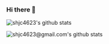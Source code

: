 ### Hi there 👋

<!--
**PARKHEECHANG/PARKHEECHANG** is a ✨ _special_ ✨ repository because its `README.md` (this file) appears on your GitHub profile.

Here are some ideas to get you started:

- 🔭 I’m currently working on ...
- 🌱 I’m currently learning ...
- 👯 I’m looking to collaborate on ...
- 🤔 I’m looking for help with ...
- 💬 Ask me about ...
- 📫 How to reach me: ...
- 😄 Pronouns: ...
- ⚡ Fun fact: ...
-->

![shjc4623's github stats](https://github-readme-stats.vercel.app/api?username=shjc4623&show_icons=true)

![shjc4623@gmail.com's github stats](https://github-readme-stats.vercel.app/api?username=shjc4623@gmail.com&show_icons=true)
